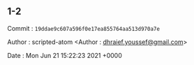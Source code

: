 ## 1-2 

 Commit : `19ddae9c607a596f0e17ea855764aa513d970a7e`

 Author : scripted-atom <Author : dhraief.youssef@gmail.com> 

 Date 	: Mon Jun 21 15:22:23 2021 +0000 

